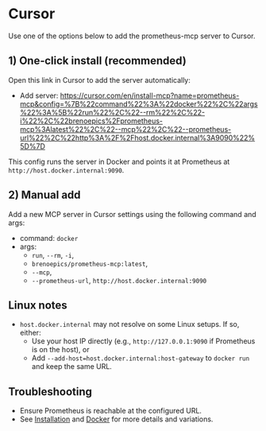 # Cursor

Use one of the options below to add the prometheus-mcp server to Cursor.

## 1) One‑click install (recommended)

Open this link in Cursor to add the server automatically:

- Add server: https://cursor.com/en/install-mcp?name=prometheus-mcp&config=%7B%22command%22%3A%22docker%22%2C%22args%22%3A%5B%22run%22%2C%22--rm%22%2C%22-i%22%2C%22brenoepics%2Fprometheus-mcp%3Alatest%22%2C%22--mcp%22%2C%22--prometheus-url%22%2C%22http%3A%2F%2Fhost.docker.internal%3A9090%22%5D%7D

This config runs the server in Docker and points it at Prometheus at `http://host.docker.internal:9090`.

## 2) Manual add

Add a new MCP server in Cursor settings using the following command and args:

- command: `docker`
- args:
  - `run`, `--rm`, `-i`,
  - `brenoepics/prometheus-mcp:latest`,
  - `--mcp`,
  - `--prometheus-url`, `http://host.docker.internal:9090`

## Linux notes

- `host.docker.internal` may not resolve on some Linux setups. If so, either:
  - Use your host IP directly (e.g., `http://127.0.0.1:9090` if Prometheus is on the host), or
  - Add `--add-host=host.docker.internal:host-gateway` to `docker run` and keep the same URL.

## Troubleshooting

- Ensure Prometheus is reachable at the configured URL.
- See [Installation](/installation) and [Docker](/docker) for more details and variations.


